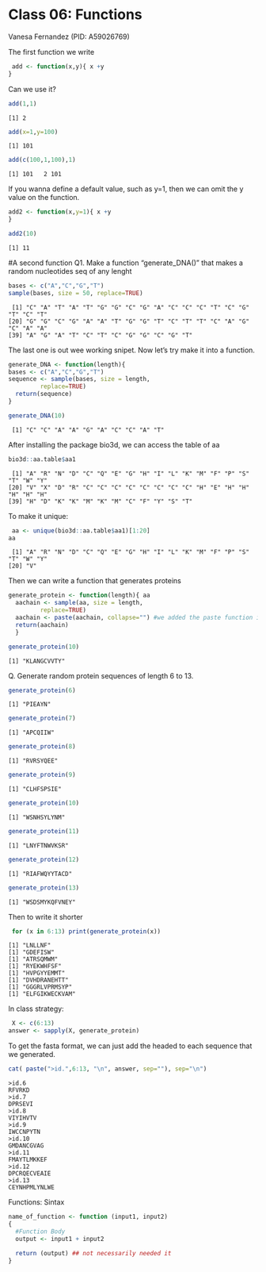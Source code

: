# Class 06: Functions
Vanesa Fernandez (PID: A59026769)

The first function we write

``` r
 add <- function(x,y){ x +y
}
```

Can we use it?

``` r
add(1,1)
```

    [1] 2

``` r
add(x=1,y=100)
```

    [1] 101

``` r
add(c(100,1,100),1)
```

    [1] 101   2 101

If you wanna define a default value, such as y=1, then we can omit the y
value on the function.

``` r
add2 <- function(x,y=1){ x +y
}
```

``` r
add2(10)
```

    [1] 11

\#A second function Q1. Make a function “generate_DNA()” that makes a
random nucleotides seq of any lenght

``` r
bases <- c("A","C","G","T")
sample(bases, size = 50, replace=TRUE)
```

     [1] "C" "A" "T" "A" "T" "G" "G" "C" "G" "A" "C" "C" "C" "T" "C" "G" "T" "C" "T"
    [20] "G" "G" "C" "G" "A" "A" "T" "G" "G" "T" "C" "T" "T" "C" "A" "G" "C" "A" "A"
    [39] "A" "G" "A" "T" "C" "T" "C" "G" "G" "C" "G" "T"

The last one is out wee working snipet. Now let’s try make it into a
function.

``` r
generate_DNA <- function(length){
bases <- c("A","C","G","T")
sequence <- sample(bases, size = length,
         replace=TRUE)
  return(sequence)
}
```

``` r
generate_DNA(10)
```

     [1] "C" "C" "A" "A" "G" "A" "C" "C" "A" "T"

After installing the package bio3d, we can access the table of aa

``` r
bio3d::aa.table$aa1
```

     [1] "A" "R" "N" "D" "C" "Q" "E" "G" "H" "I" "L" "K" "M" "F" "P" "S" "T" "W" "Y"
    [20] "V" "X" "D" "R" "C" "C" "C" "C" "C" "C" "C" "C" "H" "E" "H" "H" "H" "H" "H"
    [39] "H" "D" "K" "K" "M" "K" "M" "C" "F" "Y" "S" "T"

To make it unique:

``` r
 aa <- unique(bio3d::aa.table$aa1)[1:20]
aa
```

     [1] "A" "R" "N" "D" "C" "Q" "E" "G" "H" "I" "L" "K" "M" "F" "P" "S" "T" "W" "Y"
    [20] "V"

Then we can write a function that generates proteins

``` r
generate_protein <- function(length){ aa
  aachain <- sample(aa, size = length,
         replace=TRUE)
  aachain <- paste(aachain, collapse="") #we added the paste function in order
  return(aachain)
  }
```

``` r
generate_protein(10)
```

    [1] "KLANGCVVTY"

Q. Generate random protein sequences of length 6 to 13.

``` r
generate_protein(6)
```

    [1] "PIEAYN"

``` r
generate_protein(7)
```

    [1] "APCQIIW"

``` r
generate_protein(8)
```

    [1] "RVRSYQEE"

``` r
generate_protein(9)
```

    [1] "CLHFSPSIE"

``` r
generate_protein(10)
```

    [1] "WSNHSYLYNM"

``` r
generate_protein(11)
```

    [1] "LNYFTNWVKSR"

``` r
generate_protein(12)
```

    [1] "RIAFWQYYTACD"

``` r
generate_protein(13)
```

    [1] "WSDSMYKQFVNEY"

Then to write it shorter

``` r
 for (x in 6:13) print(generate_protein(x))
```

    [1] "LNLLNF"
    [1] "GDEFISW"
    [1] "ATRSQMWM"
    [1] "RYEKWHFSF"
    [1] "HVPGYYEMMT"
    [1] "DVHDRANEHTT"
    [1] "GGGRLVPRMSYP"
    [1] "ELFGIKWECKVAM"

In class strategy:

``` r
 X <- c(6:13)
answer <- sapply(X, generate_protein)
```

To get the fasta format, we can just add the headed to each sequence
that we generated.

``` r
cat( paste(">id.",6:13, "\n", answer, sep=""), sep="\n")
```

    >id.6
    RFVRKD
    >id.7
    DPRSEVI
    >id.8
    VIYIHVTV
    >id.9
    IWCCNPYTN
    >id.10
    GMDANCGVAG
    >id.11
    FMAYTLMKKEF
    >id.12
    DPCRQECVEAIE
    >id.13
    CEYNHPMLYNLWE

Functions: Sintax

``` r
name_of_function <- function (input1, input2)
{
  #Function Body 
  output <- input1 + input2
  
  return (output) ## not necessarily needed it
}
```
